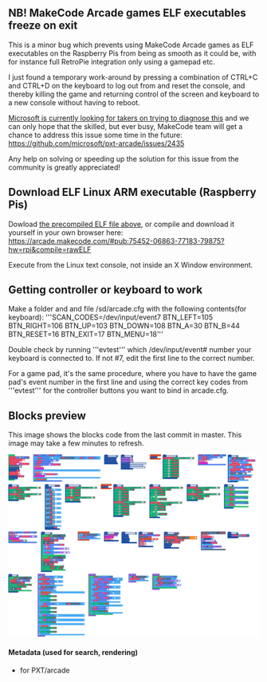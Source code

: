 ## NB! MakeCode Arcade games ELF executables freeze on exit
This is a minor bug which prevents using MakeCode Arcade games as ELF executables on the Raspberry Pis from being as smooth as it could be, with for instance full RetroPie integration only using a gamepad etc. 

I just found a temporary work-around by pressing a combination of CTRL+C and CTRL+D on the keyboard to log out from and reset the console, and thereby killing the game and returning control of the screen and keyboard to a new console without having to reboot. 

[Microsoft is currently looking for takers on trying to diagnose this](https://forum.makecode.com/t/how-to-launch-makecode-arcade-uf2s-in-raspbian-retropie/2725/22) and we can only hope that the skilled, but ever busy, MakeCode team will get a chance to address this issue some time in the future:
https://github.com/microsoft/pxt-arcade/issues/2435

Any help on solving or speeding up the solution for this issue from the community is greatly appreciated!



## Download ELF Linux ARM executable (Raspberry Pis)
Dowload [the precompiled ELF file above](https://github.com/Vegz78/jumpy-platformer-ELF-test/blob/master/arcade-jumpy-platformer.elf), or compile and download it yourself in your own browser here:
https://arcade.makecode.com/#pub:75452-06863-77183-79875?hw=rpi&compile=rawELF

Execute from the Linux text console, not inside an X Window environment.


## Getting controller or keyboard to work
Make a folder and and file /sd/arcade.cfg with the following contents(for keyboard):
'''SCAN_CODES=/dev/input/event7
BTN_LEFT=105
BTN_RIGHT=106
BTN_UP=103
BTN_DOWN=108
BTN_A=30
BTN_B=44
BTN_RESET=16
BTN_EXIT=17
BTN_MENU=18'''

Double check by running '''evtest''' which /dev/input/event# number your keyboard is connected to. If not #7, edit the first line to the correct number.

For a game pad, it's the same procedure, where you have to have the game pad's event number in the first line and using the correct key codes from '''evtest''' for the controller buttons you want to bind in arcade.cfg.





## Blocks preview

This image shows the blocks code from the last commit in master.
This image may take a few minutes to refresh.

![A rendered view of the blocks](https://github.com/vegz78/jumpy-platformer/raw/master/.github/makecode/blocks.png)

#### Metadata (used for search, rendering)

* for PXT/arcade
<script src="https://makecode.com/gh-pages-embed.js"></script><script>makeCodeRender("{{ site.makecode.home_url }}", "{{ site.github.owner_name }}/{{ site.github.repository_name }}");</script>
